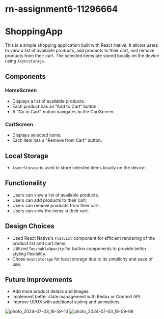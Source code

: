 # rn-assignment6-11296664
# ShoppingApp

This is a simple shopping application built with React Native. It allows users to view a list of available products, add products to their cart, and remove products from their cart. The selected items are stored locally on the device using `AsyncStorage`.

## Components

### HomeScreen

- Displays a list of available products.
- Each product has an "Add to Cart" button.
- A "Go to Cart" button navigates to the CartScreen.

### CartScreen

- Displays selected items.
- Each item has a "Remove from Cart" button.

## Local Storage

- `AsyncStorage` is used to store selected items locally on the device.

## Functionality

- Users can view a list of available products.
- Users can add products to their cart.
- Users can remove products from their cart.
- Users can view the items in their cart.


## Design Choices

- Used React Native's `FlatList` component for efficient rendering of the product list and cart items.
- Utilized `TouchableOpacity` for button components to provide better styling flexibility.
- Chose `AsyncStorage` for local storage due to its simplicity and ease of use.

## Future Improvements

- Add more product details and images.
- Implement better state management with Redux or Context API.
- Improve UI/UX with additional styling and animations.

![photo_2024-07-03_18-59-13](https://github.com/Oparechris/rn-assignment6-11296664/assets/152171543/039b39bd-9800-4f5d-95a9-90ca34ff1ac1)
![photo_2024-07-03_18-59-08](https://github.com/Oparechris/rn-assignment6-11296664/assets/152171543/208c4d74-c5f9-4b4f-921b-391e207ace44)

